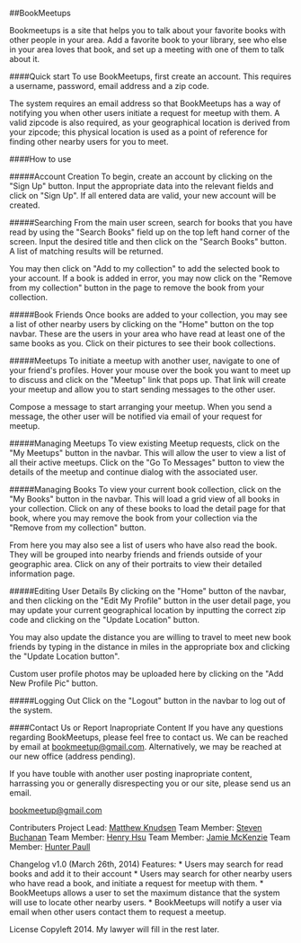 ##BookMeetups

Bookmeetups is a site that helps you to talk about your favorite books with other people in your area. Add a favorite book to your library, see who else in your area loves that book, and set up a meeting with one of them to talk about it.

####Quick start
To use BookMeetups, first create an account. This requires a username, password, email address and a zip code.

The system requires an email address so that BookMeetups has a way of notifying you when other users initiate a request for meetup with them.  A valid zipcode is also required, as your geographical location is derived from your zipcode; this physical location is used as a point of reference for finding other nearby users for you to meet.


####How to use

#####Account Creation
To begin, create an account by clicking on the "Sign Up" button.  Input the appropriate data into the relevant fields and click on "Sign Up".  If all entered data are valid, your new account will be created.

#####Searching
From the main user screen, search for books that you have read by using the "Search Books" field up on the top left hand corner of the screen.  Input the desired title and then click on the "Search Books" button.  A list of matching results will be returned.

You may then click on "Add to my collection" to add the selected book to your account. If a book is added in error, you may now click on the "Remove from my collection" button in the page to remove the book from your collection.


#####Book Friends
Once books are added to your collection, you may see a list of other nearby users by clicking on the "Home" button on the top navbar. These are the users in your area who have read at least one of the same books as you. Click on their pictures to see their book collections.


#####Meetups
To initiate a meetup with another user, navigate to one of your friend's profiles. Hover your  mouse over the book you want to meet up to discuss and click on the "Meetup" link that pops up. That link will create your meetup and allow you to start sending messages to the other user.

Compose a message to start arranging your meetup. When you send a message, the other user will be notified via email of your request for meetup.


#####Managing Meetups
To view existing Meetup requests, click on the "My Meetups" button in the navbar.  This will allow the user to view a list of all their active meetups.  Click on the "Go To Messages" button to view the details of the meetup and continue dialog with the associated user.


#####Managing Books
To view your current book collection, click on the "My Books" button in the navbar.  This will load a grid view of all books in your collection.  Click on any of these books to load the detail page for that book, where you may remove the book from your collection via the "Remove from my collection" button.

From here you may also see a list of users who have also read the book. They will be grouped into nearby friends and friends outside of your geographic area. Click on any of their portraits to view their detailed information page.


#####Editing User Details
By clicking on the "Home" button of the navbar, and then clicking on the "Edit My Profile" button in the user detail page, you may update your current geographical location by inputting the correct zip code and clicking on the "Update Location" button.

You may also update the distance you are willing to travel to meet new book friends by typing in the distance in miles in the appropriate box and clicking the "Update Location button".

Custom user profile photos may be uploaded here by clicking on the "Add New Profile Pic" button.


#####Logging Out
Click on the "Logout" button in the navbar to log out of the system.

####Contact Us or Report Inapropriate Content
If you have any questions regarding BookMeetups, please feel free to contact us.
We can be reached by email at bookmeetup@gmail.com. Alternatively, we may be reached at our new office (address pending).

If you have touble with another user posting inapropriate content, harrassing you or generally disrespecting you or our site, please send us an email.

bookmeetup@gmail.com

Contributers
Project Lead: [Matthew Knudsen](https://github.com/mknudsen01)
Team Member:  [Steven Buchanan](https://github.com/smbuchanan)
Team Member:  [Henry Hsu](https://github.com/henryh28)
Team Member:  [Jamie McKenzie](https://github.com/Jamck23)
Team Member:  [Hunter Paull](https://github.com/hpchess)



Changelog
v1.0 (March 26th, 2014)
  Features:
    * Users may search for read books and add it to their account
    * Users may search for other nearby users who have read a book, and initiate a request for meetup with them.
    * BookMeetups allows a user to set the maximum distance that the system will use to locate other nearby users.
    * BookMeetups will notify a user via email when other users contact them to request a meetup.

License
Copyleft 2014.  My lawyer will fill in the rest later.